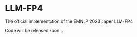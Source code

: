 # LLM-FP4
The official implementation of the EMNLP 2023 paper LLM-FP4

Code will be released soon...
